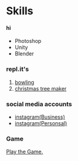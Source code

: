 # Skills

<h4>hi </h4>

- Photoshop
- Unity
- Blender

### repl.it's
1. [bowling](https://repl.it/@BayleyEvason/vibe-checker)
2. [christmas tree maker](https://repl.it/@BayleyEvason/Christmas-for-boomers)

### social media accounts

- [instagram(Business)](https://www.instagram.com/)
- [instagram(Personsal)](https://www.instagram.com/)


### Game 
<a href="game.html">Play the Game.</a>



